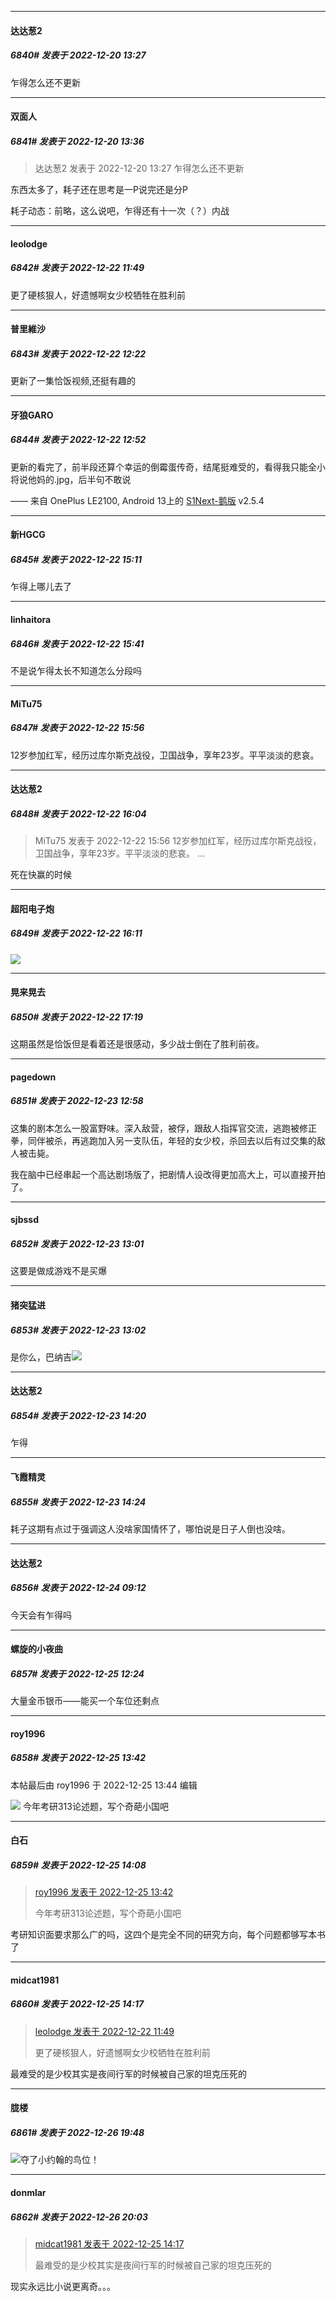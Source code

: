 

*****

####  达达葱2  
##### 6840#       发表于 2022-12-20 13:27

乍得怎么还不更新



*****

####  双面人  
##### 6841#       发表于 2022-12-20 13:36

<blockquote>达达葱2 发表于 2022-12-20 13:27
乍得怎么还不更新</blockquote>
东西太多了，耗子还在思考是一P说完还是分P

耗子动态：前略，这么说吧，乍得还有十一次（？）内战

*****

####  leolodge  
##### 6842#       发表于 2022-12-22 11:49

更了硬核狠人，好遗憾啊女少校牺牲在胜利前

*****

####  普里維沙  
##### 6843#       发表于 2022-12-22 12:22

更新了一集恰饭视频,还挺有趣的

*****

####  牙狼GARO  
##### 6844#       发表于 2022-12-22 12:52

更新的看完了，前半段还算个幸运的倒霉蛋传奇，结尾挺难受的，看得我只能全小将说他妈的.jpg，后半句不敢说

—— 来自 OnePlus LE2100, Android 13上的 [S1Next-鹅版](https://github.com/ykrank/S1-Next/releases) v2.5.4

*****

####  新HGCG  
##### 6845#       发表于 2022-12-22 15:11

乍得上哪儿去了

*****

####  linhaitora  
##### 6846#       发表于 2022-12-22 15:41

不是说乍得太长不知道怎么分段吗



*****

####  MiTu75  
##### 6847#       发表于 2022-12-22 15:56

12岁参加红军，经历过库尔斯克战役，卫国战争，享年23岁。平平淡淡的悲哀。



*****

####  达达葱2  
##### 6848#       发表于 2022-12-22 16:04

<blockquote>MiTu75 发表于 2022-12-22 15:56
12岁参加红军，经历过库尔斯克战役，卫国战争，享年23岁。平平淡淡的悲哀。 ...</blockquote>
死在快赢的时候

*****

####  超阳电子炮  
##### 6849#       发表于 2022-12-22 16:11

<img src="https://static.saraba1st.com/image/smiley/face2017/135.png" referrerpolicy="no-referrer">



*****

####  晃来晃去  
##### 6850#       发表于 2022-12-22 17:19

这期虽然是恰饭但是看着还是很感动，多少战士倒在了胜利前夜。



*****

####  pagedown  
##### 6851#       发表于 2022-12-23 12:58

这集的剧本怎么一股富野味。深入敌营，被俘，跟敌人指挥官交流，逃跑被修正拳，同伴被杀，再逃跑加入另一支队伍，年轻的女少校，杀回去以后有过交集的敌人被击毙。

我在脑中已经串起一个高达剧场版了，把剧情人设改得更加高大上，可以直接开拍了。



*****

####  sjbssd  
##### 6852#       发表于 2022-12-23 13:01

这要是做成游戏不是买爆

*****

####  猪突猛进  
##### 6853#       发表于 2022-12-23 13:02

是你么，巴纳吉<img src="https://static.saraba1st.com/image/smiley/face2017/067.png" referrerpolicy="no-referrer">



*****

####  达达葱2  
##### 6854#       发表于 2022-12-23 14:20

乍得



*****

####  飞霞精灵  
##### 6855#       发表于 2022-12-23 14:24

耗子这期有点过于强调这人没啥家国情怀了，哪怕说是日子人倒也没啥。



*****

####  达达葱2  
##### 6856#       发表于 2022-12-24 09:12

今天会有乍得吗



*****

####  螺旋的小夜曲  
##### 6857#       发表于 2022-12-25 12:24

大量金币银币——能买一个车位还剩点



*****

####  roy1996  
##### 6858#       发表于 2022-12-25 13:42

 本帖最后由 roy1996 于 2022-12-25 13:44 编辑 

<img src="https://p.sda1.dev/9/816592696e1b220499c665ec561ddfdf/CMP_20221225134210783.jpg" referrerpolicy="no-referrer">
今年考研313论述题，写个奇葩小国吧



*****

####  白石  
##### 6859#       发表于 2022-12-25 14:08

<blockquote><a href="httphttps://bbs.saraba1st.com/2b/forum.php?mod=redirect&amp;goto=findpost&amp;pid=59081442&amp;ptid=2000025" target="_blank">roy1996 发表于 2022-12-25 13:42</a>

今年考研313论述题，写个奇葩小国吧</blockquote>
考研知识面要求那么广的吗，这四个是完全不同的研究方向，每个问题都够写本书了



*****

####  midcat1981  
##### 6860#       发表于 2022-12-25 14:17

<blockquote><a href="httphttps://bbs.saraba1st.com/2b/forum.php?mod=redirect&amp;goto=findpost&amp;pid=59045391&amp;ptid=2000025" target="_blank">leolodge 发表于 2022-12-22 11:49</a>

更了硬核狠人，好遗憾啊女少校牺牲在胜利前</blockquote>
最难受的是少校其实是夜间行军的时候被自己家的坦克压死的



*****

####  胧楼  
##### 6861#       发表于 2022-12-26 19:48

<img src="https://static.saraba1st.com/image/smiley/face2017/067.png" referrerpolicy="no-referrer">夺了小约翰的鸟位！



*****

####  donmlar  
##### 6862#       发表于 2022-12-26 20:03

<blockquote><a href="httphttps://bbs.saraba1st.com/2b/forum.php?mod=redirect&amp;goto=findpost&amp;pid=59081720&amp;ptid=2000025" target="_blank">midcat1981 发表于 2022-12-25 14:17</a>

最难受的是少校其实是夜间行军的时候被自己家的坦克压死的</blockquote>
现实永远比小说更离奇。。。

